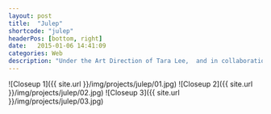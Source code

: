 ```yaml
---
layout: post
title:  "Julep"
shortcode: "julep"
headerPos: [bottom, right]
date:   2015-01-06 14:41:09
categories: Web
description: "Under the Art Direction of Tara Lee,  and in collaboration with the marketing department I created several series of banner ads. Wanting to try a new direction opposed to hand focused images, we searched for photos that would speak to specific types of women and the banners were tested on target demographic specific sites, such as theknot.com, match.com, pandora.com and yogajournal.com."
---
```


![Closeup 1]({{ site.url }}/img/projects/julep/01.jpg)
![Closeup 2]({{ site.url }}/img/projects/julep/02.jpg)
![Closeup 3]({{ site.url }}/img/projects/julep/03.jpg)
